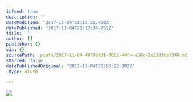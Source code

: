 ```yaml
---
inFeed: true
description: ''
dateModified: '2017-11-04T21:12:32.730Z'
datePublished: '2017-11-04T21:12:34.751Z'
title: ''
author: []
publisher: {}
via: {}
sourcePath: _posts/2017-11-04-4979b9d1-00b2-44f4-a50c-2e23d3caf348.md
starred: false
datePublishedOriginal: '2017-11-04T20:53:22.302Z'
_type: Blurb

---
```

![](https://the-grid-user-content.s3-us-west-2.amazonaws.com/25317dc6-5cfb-49ee-8d04-aa2b2beb1b49.jpg)